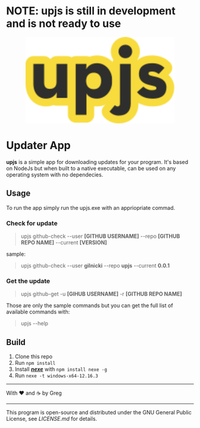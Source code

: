 # NOTE: upjs is still in development and is not ready to use


<p align="center">
  <a href="https://github.com/gilnicki/upjs/">
    <img
      alt="Node.js"
      src="https://github.com//gilnicki/upjs/blob/develop/res/logo.svg?raw=true"
      width="400"
    />
  </a>
</p>

# Updater App

**upjs** is a simple app for downloading updates for your program. It's based on NodeJs but when built to a native executable, can be used on any operating system with no dependecies.

## Usage
To run the app simply run the upjs.exe with an appriopriate commad. 

### Check for update
>upjs github-check --user **[GITHUB USERNAME]** --repo **[GITHUB REPO NAME]** --current **[VERSION]** 

sample:
> upjs github-check --user **gilnicki** --repo **upjs** --current **0.0.1** 

### Get the update
>upjs github-get -u **[GIHUB USERNAME]** -r **[GITHUB REPO NAME]**


Those are only the sample commands but you can get the full list of available commands with:
>upjs --help

## Build
1. Clone this repo
2. Run `npm install`
3. Install ***[nexe](https://github.com/nexe/nexe/)*** with `npm install nexe -g`
4. Run `nexe -t windows-x64-12.16.3`
---

With ❤ and ☕ by Greg

---
This program is open-source and distributed under the GNU General Public License, see *LICENSE.md* for details.


